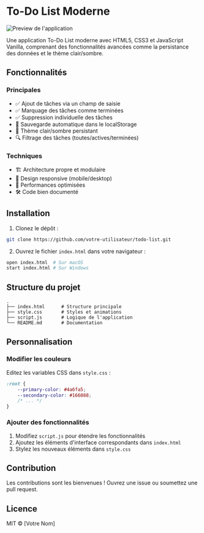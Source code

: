 # To-Do List Moderne

![Preview de l'application](preview.png)

Une application To-Do List moderne avec HTML5, CSS3 et JavaScript Vanilla, comprenant des fonctionnalités avancées comme la persistance des données et le thème clair/sombre.

## Fonctionnalités

### Principales
- ✅ Ajout de tâches via un champ de saisie
- ✅ Marquage des tâches comme terminées
- ✅ Suppression individuelle des tâches
- 💾 Sauvegarde automatique dans le localStorage
- 🎨 Thème clair/sombre persistant
- 🔍 Filtrage des tâches (toutes/actives/terminées)

### Techniques
- 🏗 Architecture propre et modulaire
- 📱 Design responsive (mobile/desktop)
- 🚀 Performances optimisées
- 🛠 Code bien documenté

## Installation

1. Clonez le dépôt :
```bash
git clone https://github.com/votre-utilisateur/todo-list.git
```

2. Ouvrez le fichier `index.html` dans votre navigateur :
```bash
open index.html  # Sur macOS
start index.html # Sur Windows
```

## Structure du projet
```
.
├── index.html      # Structure principale
├── style.css       # Styles et animations
├── script.js       # Logique de l'application
└── README.md       # Documentation
```

## Personnalisation

### Modifier les couleurs
Editez les variables CSS dans `style.css` :
```css
:root {
    --primary-color: #4a6fa5;
    --secondary-color: #166088;
    /* ... */
}
```

### Ajouter des fonctionnalités
1. Modifiez `script.js` pour étendre les fonctionnalités
2. Ajoutez les éléments d'interface correspondants dans `index.html`
3. Stylez les nouveaux éléments dans `style.css`

## Contribution
Les contributions sont les bienvenues ! Ouvrez une issue ou soumettez une pull request.

## Licence
MIT © [Votre Nom]
